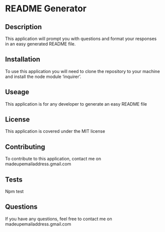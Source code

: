 # README Generator 

    
## Description 
    
    
This application will prompt you with questions and format your responses in an easy generated README file. 

    
## Installation 
    
    
To use this application you will need to clone the repository to your machine and install the node module ‘inquirer’.

    
## Useage 
    
    
This application is for any developer to generate an easy README file

    
## License 
    
    
This application is covered under the MIT license

    
## Contributing 
    
    
To contribute to this application, contact me on madeupemailaddress.gmail.com

    
## Tests 
    
    
Npm test

    
## Questions 
    
    
If you have any questions, feel free to contact me on madeupemailaddress.gmail.com